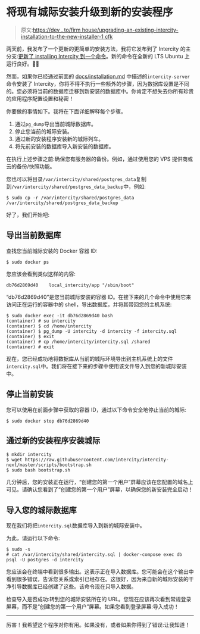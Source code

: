 # 将现有城际安装升级到新的安装程序

> 原文:[https://dev . to/firm house/upgrading-an-existing-intercity-installation-to-the-new-installer-1 cfk](https://dev.to/firmhouse/upgrading-an-existing-intercity-installation-to-the-new-installer-1cfk)

两天前，我发布了一个更新的更简单的安装方法，我将它发布到了 Intercity 的主分支:[更新了 installing Intercity 到一个命令](https://dev.to/firmhouse/updated-installing-intercity-to-a-single-command-3ah)。新的命令在全新的 LTS Ubuntu 上运行良好。🕺💃

然而，如果你已经通过前面的 [docs/installation.md](https://github.com/intercity/intercity-next/blob/ba483a3ddbb63555834963abbff9efc88b04922e/doc/installation.md) 中描述的`intercity-server`命令安装了 Intercity，你将不得不执行一些额外的步骤，因为数据库设置是不同的。您必须将当前的数据库迁移到新安装的数据库中。你肯定不想失去你所有珍贵的应用程序配置设置和秘密！

你要做的事情如下。我将在下面详细解释每个步骤。

1.  通过`pg_dump`导出当前城际数据库。
2.  停止您当前的城际安装。
3.  通过新的安装程序安装新的城际列车。
4.  将先前安装的数据库导入新安装的数据库。

在执行上述步骤之前:确保您有服务器的备份。例如，通过使用您的 VPS 提供商或云的备份/快照功能。

您也可以将目录`/var/intercity/shared/postgres_data`复制到`/var/intercity/shared/postgres_data_backup`中，例如:

```
$ sudo cp -r /var/intercity/shared/postgres_data /var/intercity/shared/postgres_data_backup 
```

好了，我们开始吧:

## [](#export-the-current-database)导出当前数据库

查找您当前城际安装的 Docker 容器 ID:

```
$ sudo docker ps 
```

您应该会看到类似这样的内容:

```
db76d2869d40    local_intercity/app "/sbin/boot" 
```

“db76d2869d40”是您当前城际安装的容器 ID。在接下来的几个命令中使用它来访问正在运行的容器中的 shell，导出数据库，并将其带回您的主机系统:

```
$ sudo docker exec -it db76d2869d40 bash
(container) # su intercity
(container) $ cd /home/intercity
(container) $ pg_dump -U intercity -d intercity -f intercity.sql
(container) $ exit
(container) # cp /home/intercity/intercity.sql /shared
(container) # exit 
```

现在，您已经成功地将数据库从当前的城际环境导出到主机系统上的文件`intercity.sql`中。我们将在接下来的步骤中使用该文件导入到您的新城际安装中。

## [](#stop-your-current-installation)停止当前安装

您可以使用在前面步骤中获取的容器 ID，通过以下命令安全地停止当前的城际:

```
$ sudo docker stop db76d2869d40 
```

## [](#install-intercity-via-the-new-installation-procedure)通过新的安装程序安装城际

```
$ mkdir intercity
$ wget https://raw.githubusercontent.com/intercity/intercity-next/master/scripts/bootstrap.sh
$ sudo bash bootstrap.sh 
```

几分钟后，您的安装正在运行，“创建您的第一个用户”屏幕应该在您配置的域名上可见。请确认您看到了“创建您的第一个用户”屏幕，以确保您的新安装完全启动！

## [](#import-your-intercity-database)导入您的城际数据库

现在我们将把`intercity.sql`数据库导入到新的城际安装中。

为此，请运行以下命令:

```
$ sudo -s
# cat /var/intercity/shared/intercity.sql | docker-compose exec db psql -U postgres -d intercity 
```

您应该会在终端中看到很多输出。这表示正在导入数据库。您可能会在这个输出中看到很多错误，告诉您关系或索引已经存在。这很好，因为来自新的城际安装的干净引导数据库已经创建了这些。该命令现在只导入数据。

检查导入是否成功:转到您的城际安装所在的 URL。您现在应该再次看到常规登录屏幕，而不是“创建您的第一个用户”屏幕。如果您看到登录屏幕:导入成功！

* * *

厉害！我希望这个程序对你有用。如果没有，或者如果你得到了错误:让我知道！